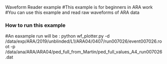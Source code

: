 Waveform Reader example
#This example is for beginners in ARA work
#You can use this example and read raw waveforms of ARA data
### How to run this example ###
#An eaxample run will be :
python wf_plotter.py -d /data/exp/ARA/2019/unblinded/L1/ARA04/0407/run007026/event007026.root -p /data/ana/ARA/ARA04/ped_full_from_Martin/ped_full_values_A4_run007026.dat
